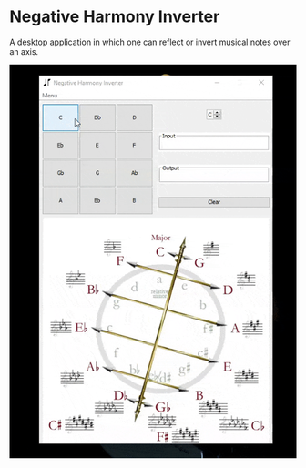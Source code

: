 # Negative Harmony Inverter

A desktop application in which one can reflect or invert musical notes over an axis.

![alt text](https://github.com/Vrezerino/NegativeHarmonyInverter/blob/main/src/main/resources/UI_usage.gif?raw=true)
